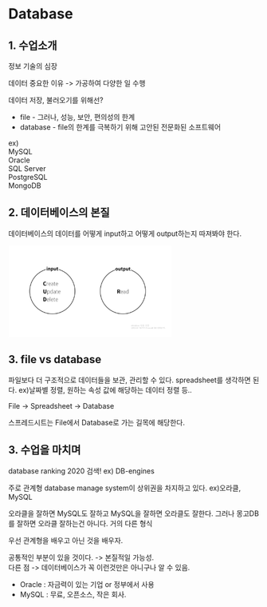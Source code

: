 # Database

## 1. 수업소개

정보 기술의 심장

데이터 중요한 이유 -> 가공하여 다양한 일 수행

데이터 저장, 불러오기를 위해선?  
- file - 그러나, 성능, 보안, 편의성의 한계  
- database - file의 한계를 극복하기 위해 고안된 전문화된 소프트웨어

ex)  
MySQL  
Oracle  
SQL Server  
PostgreSQL  
MongoDB  

## 2. 데이터베이스의 본질

데이터베이스의 데이터를 어떻게 input하고 어떻게 output하는지 따져봐야 한다.

<img src = "./crud.png" width = "65%" height = "65%">


## 3. file vs database

파일보다 더 구조적으로 데이터들을 보관, 관리할 수 있다.
spreadsheet를 생각하면 된다.
ex)날짜별 정렬, 원하는 속성 값에 해당하는 데이터 정렬 등..

File -> Spreadsheet -> Database

스프레드시트는 File에서 Database로 가는 길목에 해당한다.

## 3. 수업을 마치며

database ranking 2020 검색!
ex) DB-engines

주로 관계형 database manage system이 상위권을 차지하고 있다.
ex)오라클, MySQL

오라클을 잘하면 MySQL도 잘하고 MySQL을 잘하면 오라클도 잘한다.
그러나 몽고DB를 잘하면 오라클 잘하는건 아니다.
거의 다른 형식

우선 관계형을 배우고 아닌 것을 배우자.

공통적인 부분이 있을 것이다. -> 본질적일 가능성.  
다른 점 -> 데이터베이스가 꼭 이런것만은 아니구나 알 수 있음.  

- Oracle : 자금력이 있는 기업 or 정부에서 사용
- MySQL : 무료, 오픈소스, 작은 회사.


